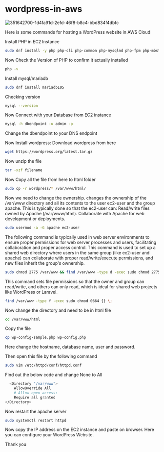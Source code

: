 # wordpress-in-aws

![351642700-1d4fa91d-2efd-46f8-b8c4-bbd834f4dbfc](https://github.com/user-attachments/assets/c5ee8e80-f796-4dc5-bed6-c379006f938d)




Here is some commands for hosting a WordPress website in AWS Cloud

Install PHP in EC2 Instance

```bash
sudo dnf install -y php php-cli php-common php-mysqlnd php-fpm php-mbstring php-pdo php-gd
```

Now Check the Version of PHP to confirm it actually installed

```bash
php -v
```

Install mysql/mariadb

```bash
sudo dnf install mariadb105
```

Checking version

```bash
mysql --version
```

Now Connect with your Database from EC2 instance

```bash
mysql -h dbendpoint -u admin -p
```

Change the dbendpoint to your DNS endpoint

Now Install wordpress: Download wordpress from here

```bash
wget https://wordpress.org/latest.tar.gz
```

Now unzip the file

```bash
tar -xzf filename
```

Now Copy all the file from here to html folder

```bash
sudo cp -r wordpress/* /var/www/html/
```

Now we need to change the ownership. changes the ownership of the /var/www directory and all its contents to the user ec2-user and the group apache. This is typically done so that the ec2-user can:
Read/write files owned by Apache (/var/www/html).
Collaborate with Apache for web development or deployments.

```bash
sudo usermod -a -G apache ec2-user
```

The following command is typically used in web server environments to ensure proper permissions for web server processes and users, facilitating collaboration and proper access control.
This command is used to set up a shared web directory where users in the same group (like ec2-user and apache) can collaborate with proper read/write/execute permissions, and new files inherit the group's ownership.

```bash
sudo chmod 2775 /var/www && find /var/www -type d -exec sudo chmod 2775 {} \;
```

This command sets file permissions so that the owner and group can read/write, and others can only read, which is ideal for shared web projects like WordPress or Laravel.

```bash
find /var/www -type f -exec sudo chmod 0664 {} \;
```

Now change the directory and need to be in html file

```bash
cd /var/www/html
```

Copy the file 

```bash
cp wp-config-sample.php wp-config.php
```

Here change the hostname, database name, user and password.

Then open this file by the following command

```bash
sudo vim /etc/httpd/conf/httpd.conf
```

Find out the below code and change None to All

```bash
  <Directory "/var/www">
    AllowOverride All
    # Allow open access:
    Require all granted
</Directory>
```
Now restart the apache server
```bash
sudo systemctl restart httpd
```

Now copy the IP address on the EC2 instance and paste on browser. Here you can configure your WordPress Website.

Thank you





